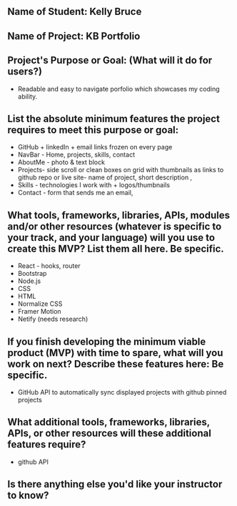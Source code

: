 ## Name of Student: Kelly Bruce

## Name of Project: KB Portfolio

## Project's Purpose or Goal: (What will it do for users?)
* Readable and easy to navigate porfolio which showcases my coding ability.

## List the absolute minimum features the project requires to meet this purpose or goal:
* GitHub + linkedIn + email links frozen on every page
* NavBar - Home, projects, skills, contact
* AboutMe - photo & text block
* Projects- side scroll or clean boxes on grid with thumbnails as links to github repo or live site- name of project, short description , 
* Skills - technologies I work with + logos/thumbnails
* Contact - form that sends me an email, 


## What tools, frameworks, libraries, APIs, modules and/or other resources (whatever is specific to your track, and your language) will you use to create this MVP? List them all here. Be specific.
* React -  hooks, router
* Bootstrap
* Node.js
* CSS
* HTML
* Normalize CSS
* Framer Motion
* Netify (needs research)

## If you finish developing the minimum viable product (MVP) with time to spare, what will you work on next? Describe these features here: Be specific.

* GitHub API to automatically sync displayed projects with github pinned projects

## What additional tools, frameworks, libraries, APIs, or other resources will these additional features require?
* github API

## Is there anything else you'd like your instructor to know?